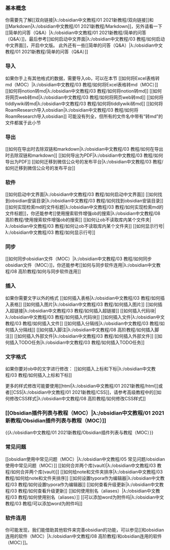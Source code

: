 ### 基本概念
你需要先了解[[双向链接|λ:/obsidian中文教程/01 2021新教程/双向链接]]和[[Markdown|λ:/obsidian中文教程/01 2021新教程/Markdown]]，另外请看一下[[简单的问答（Q&A）|λ:/obsidian中文教程/01 2021新教程/简单的问答（Q&A）]]，最后参考[[如何启动中文界面|λ:/obsidian中文教程/03 教程/如何启动中文界面]]，开启中文版。
此外还有一些[[简单的问答（Q&A）|λ:/obsidian中文教程/01 2021新教程/简单的问答（Q&A）]]
### 导入
如果你手上有其他格式的数据，需要导入ob，可以在本节
[[如何将Excel表格转md（MOC）|λ:/obsidian中文教程/03 教程/如何将Excel表格转md（MOC）]]
[[如何将notion转md|λ:/obsidian中文教程/03 教程/如何将notion转md]]
[[如何将网页web转md|λ:/obsidian中文教程/03 教程/如何将网页web转md]]
[[如何将tiddlywiki转md|λ:/obsidian中文教程/03 教程/如何将tiddlywiki转md]]
[[如何将RoamResearch导入obsidian|λ:/obsidian中文教程/03 教程/如何将RoamResearch导入obsidian]]
可能没有列全，但所有的文件名中带有“转md”的文件都属于此小节

### 导出
[[如何在导出时去除双链和markdown|λ:/obsidian中文教程/03 教程/如何在导出时去除双链和markdown]]
[[如何导出为PDF|λ:/obsidian中文教程/03 教程/如何导出为PDF]]
[[如何迁移到微信公众号的发布平台|λ:/obsidian中文教程/03 教程/如何迁移到微信公众号的发布平台]]

### 软件
[[如何启动中文界面|λ:/obsidian中文教程/03 教程/如何启动中文界面]]
[[如何找到obsidian安装目录|λ:/obsidian中文教程/03 教程/如何找到obsidian安装目录]]
[[如何实现检索md的文件标题|λ:/obsidian中文教程/03 教程/如何实现检索md的文件标题]]，你还能参考[[使用搜索软件增强ob的搜索|λ:/obsidian中文教程/08 高阶教程/使用搜索软件增强ob的搜索]]
[[如何让ob不读取库内某个文件夹|λ:/obsidian中文教程/03 教程/如何让ob不读取库内某个文件夹]]
[[如何显示行号|λ:/obsidian中文教程/03 教程/如何显示行号]]

### 同步
[[如何同步obsidian文件（MOC）|λ:/obsidian中文教程/03 教程/如何同步obsidian文件（MOC）]]，你还能参考[[如何与同步软件连用|λ:/obsidian中文教程/08 高阶教程/如何与同步软件连用]]

### 插入
如果你需要文字以外的格式
[[如何插入表格|λ:/obsidian中文教程/03 教程/如何插入表格]]
[[如何插入图片|λ:/obsidian中文教程/03 教程/如何插入图片]]
[[如何插入超链接|λ:/obsidian中文教程/03 教程/如何插入超链接]]
[[如何插入代码块|λ:/obsidian中文教程/03 教程/如何插入代码块]]
[[如何插入文件|λ:/obsidian中文教程/03 教程/如何插入文件]]
[[如何插入分隔线|λ:/obsidian中文教程/03 教程/如何插入分隔线]]
[[如何插入脚注|λ:/obsidian中文教程/08 高阶教程/如何插入脚注]]
[[如何插入外部文件|λ:/obsidian中文教程/03 教程/如何插入外部文件]]
[[如何插入TODO任务|λ:/obsidian中文教程/03 教程/如何插入TODO任务]]
### 文字格式
如果你要对ob中的文字进行修改：
[[如何插入上标和下标|λ:/obsidian中文教程/03 教程/如何插入上标和下标]]

更多的样式修改可能要使用[[html|λ:/obsidian中文教程/01 2021新教程/html]]或者[[CSS|λ:/obsidian中文教程/01 2021新教程/CSS]]，请参考高级教程中的[[如何修改CSS样式|λ:/obsidian中文教程/08 高阶教程/如何修改CSS样式]]

### [[Obsidian插件列表与教程（MOC）|λ:/obsidian中文教程/01 2021新教程/Obsidian插件列表与教程（MOC）]]
{{λ:/obsidian中文教程/01 2021新教程/Obsidian插件列表与教程（MOC）}}

### 常见问题
[[obsidian使用中常见问题（MOC）|λ:/obsidian中文教程/05 常见问题/obsidian使用中常见问题（MOC）]]
[[如何合并两个库(vault)|λ:/obsidian中文教程/03 教程/如何合并两个库(vault)]]
[[如何给note和文件夹排序|λ:/obsidian中文教程/03 教程/如何给note和文件夹排序]]
[[如何设置typora作为编辑器|λ:/obsidian中文教程/03 教程/如何设置typora作为编辑器]]
[[如何查看升级更新|λ:/obsidian中文教程/03 教程/如何查看升级更新]]
[[如何使用别名（aliases）|λ:/obsidian中文教程/03 教程/如何使用别名（aliases）]]
[[可以添加word为附件吗|λ:/obsidian中文教程/03 教程/可以添加word为附件吗]]

### 软件连用
你可能发现，我们能借助其他软件来完善obsidian的功能，可以参见[[和obsidian连用的软件（MOC）|λ:/obsidian中文教程/08 高阶教程/和obsidian连用的软件（MOC）]]。